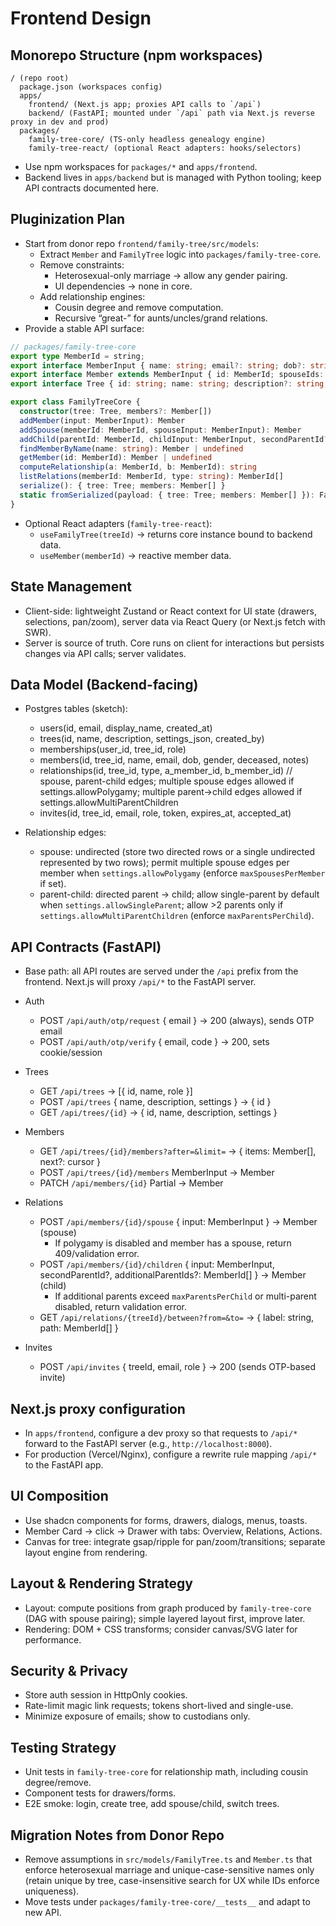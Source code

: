 # Frontend Design

## Monorepo Structure (npm workspaces)

```text
/ (repo root)
  package.json (workspaces config)
  apps/
    frontend/ (Next.js app; proxies API calls to `/api`)
    backend/ (FastAPI; mounted under `/api` path via Next.js reverse proxy in dev and prod)
  packages/
    family-tree-core/ (TS-only headless genealogy engine)
    family-tree-react/ (optional React adapters: hooks/selectors)
```

- Use npm workspaces for `packages/*` and `apps/frontend`.
- Backend lives in `apps/backend` but is managed with Python tooling; keep API contracts documented here.

## Pluginization Plan

- Start from donor repo `frontend/family-tree/src/models`:
  - Extract `Member` and `FamilyTree` logic into `packages/family-tree-core`.
  - Remove constraints:
    - Heterosexual-only marriage → allow any gender pairing.
    - UI dependencies → none in core.
  - Add relationship engines:
    - Cousin degree and remove computation.
    - Recursive “great-” for aunts/uncles/grand relations.
- Provide a stable API surface:

```ts
// packages/family-tree-core
export type MemberId = string;
export interface MemberInput { name: string; email?: string; dob?: string; gender?: 'male'|'female'|'unspecified'; deceased?: boolean; notes?: string; }
export interface Member extends MemberInput { id: MemberId; spouseIds: MemberId[]; parentIds: MemberId[]; childIds: MemberId[]; }
export interface Tree { id: string; name: string; description?: string; settings: { allowSameSex: boolean; monogamy: boolean; allowPolygamy: boolean; maxSpousesPerMember?: number; allowSingleParent: boolean; allowMultiParentChildren: boolean; maxParentsPerChild?: number; }; }

export class FamilyTreeCore {
  constructor(tree: Tree, members?: Member[])
  addMember(input: MemberInput): Member
  addSpouse(memberId: MemberId, spouseInput: MemberInput): Member
  addChild(parentId: MemberId, childInput: MemberInput, secondParentId?: MemberId): Member
  findMemberByName(name: string): Member | undefined
  getMember(id: MemberId): Member | undefined
  computeRelationship(a: MemberId, b: MemberId): string
  listRelations(memberId: MemberId, type: string): MemberId[]
  serialize(): { tree: Tree; members: Member[] }
  static fromSerialized(payload: { tree: Tree; members: Member[] }): FamilyTreeCore
}
```

- Optional React adapters (`family-tree-react`):
  - `useFamilyTree(treeId)` → returns core instance bound to backend data.
  - `useMember(memberId)` → reactive member data.

## State Management

- Client-side: lightweight Zustand or React context for UI state (drawers, selections, pan/zoom), server data via React Query (or Next.js fetch with SWR).
- Server is source of truth. Core runs on client for interactions but persists changes via API calls; server validates.

## Data Model (Backend-facing)

- Postgres tables (sketch):
  - users(id, email, display_name, created_at)
  - trees(id, name, description, settings_json, created_by)
  - memberships(user_id, tree_id, role)
  - members(id, tree_id, name, email, dob, gender, deceased, notes)
  - relationships(id, tree_id, type, a_member_id, b_member_id) // spouse, parent-child edges; multiple spouse edges allowed if settings.allowPolygamy; multiple parent->child edges allowed if settings.allowMultiParentChildren
  - invites(id, tree_id, email, role, token, expires_at, accepted_at)

- Relationship edges:
  - spouse: undirected (store two directed rows or a single undirected represented by two rows); permit multiple spouse edges per member when `settings.allowPolygamy` (enforce `maxSpousesPerMember` if set).
  - parent-child: directed parent -> child; allow single-parent by default when `settings.allowSingleParent`; allow >2 parents only if `settings.allowMultiParentChildren` (enforce `maxParentsPerChild`).

## API Contracts (FastAPI)

- Base path: all API routes are served under the `/api` prefix from the frontend. Next.js will proxy `/api/*` to the FastAPI server.

- Auth
  - POST `/api/auth/otp/request` { email } → 200 (always), sends OTP email
  - POST `/api/auth/otp/verify` { email, code } → 200, sets cookie/session

- Trees
  - GET `/api/trees` → [{ id, name, role }]
  - POST `/api/trees` { name, description, settings } → { id }
  - GET `/api/trees/{id}` → { id, name, description, settings }

- Members
  - GET `/api/trees/{id}/members?after=&limit=` → { items: Member[], next?: cursor }
  - POST `/api/trees/{id}/members` MemberInput → Member
  - PATCH `/api/members/{id}` Partial<MemberInput> → Member

- Relations
  - POST `/api/members/{id}/spouse` { input: MemberInput } → Member (spouse)
    - If polygamy is disabled and member has a spouse, return 409/validation error.
  - POST `/api/members/{id}/children` { input: MemberInput, secondParentId?, additionalParentIds?: MemberId[] } → Member (child)
    - If additional parents exceed `maxParentsPerChild` or multi-parent disabled, return validation error.
  - GET `/api/relations/{treeId}/between?from=&to=` → { label: string, path: MemberId[] }

- Invites
  - POST `/api/invites` { treeId, email, role } → 200 (sends OTP-based invite)

## Next.js proxy configuration

- In `apps/frontend`, configure a dev proxy so that requests to `/api/*` forward to the FastAPI server (e.g., `http://localhost:8000`).
- For production (Vercel/Nginx), configure a rewrite rule mapping `/api/*` to the FastAPI app.

## UI Composition

- Use shadcn components for forms, drawers, dialogs, menus, toasts.
- Member Card → click → Drawer with tabs: Overview, Relations, Actions.
- Canvas for tree: integrate gsap/ripple for pan/zoom/transitions; separate layout engine from rendering.

## Layout & Rendering Strategy

- Layout: compute positions from graph produced by `family-tree-core` (DAG with spouse pairing); simple layered layout first, improve later.
- Rendering: DOM + CSS transforms; consider canvas/SVG later for performance.

## Security & Privacy

- Store auth session in HttpOnly cookies.
- Rate-limit magic link requests; tokens short-lived and single-use.
- Minimize exposure of emails; show to custodians only.

## Testing Strategy

- Unit tests in `family-tree-core` for relationship math, including cousin degree/remove.
- Component tests for drawers/forms.
- E2E smoke: login, create tree, add spouse/child, switch trees.

## Migration Notes from Donor Repo

- Remove assumptions in `src/models/FamilyTree.ts` and `Member.ts` that enforce heterosexual marriage and unique-case-sensitive names only (retain unique by tree, case-insensitive search for UX while IDs enforce uniqueness).
- Move tests under `packages/family-tree-core/__tests__` and adapt to new API.
